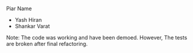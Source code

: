 Piar Name
  - Yash Hiran
  - Shankar Varat

Note: The code was working and have been demoed. However, The tests are broken after final refactoring.
